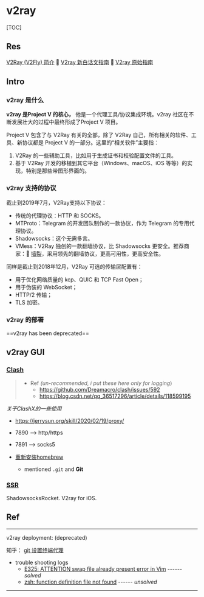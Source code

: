 # v2ray

[TOC]



## Res
[V2Ray (V2Fly) 简介](https://v2fly.blogspot.com/2019/06/v2ray-v2fly.html)
🧭 [V2ray 新白话文指南](https://guide.v2fly.org/#声明)
🔗 [V2ray 原始指南](https://github.com/ToutyRater/v2ray-guide)



## Intro
### v2ray 是什么
**v2ray 是Project V 的核心，** 他是一个代理工具/协议集成环境。v2ray 社区在不断发展壮大的过程中最终形成了Project V 项目。

Project V 包含了与 V2Ray 有关的全部，除了 V2Ray 自己，所有相关的软件、工具、新协议都是 Project V 的一部分。这里的“相关软件”主要指：
1. V2Ray 的一些辅助工具，比如用于生成证书和校验配置文件的工具。
2. 基于 V2Ray 开发的移植到其它平台（Windows、macOS、iOS 等等）的实现，特别是那些带图形界面的。


### v2ray 支持的协议
截止到2019年7月，V2Ray支持以下协议：
- 传统的代理协议：HTTP 和 SOCKS。
- MTProto：Telegram 的开发团队制作的一款协议，作为 Telegram 的专用代理协议。
- Shadowsocks：这个无需多言。
- VMess：V2Ray 独创的一款翻墙协议，比 Shadowsocks 更安全。推荐商家：🫰 [墙裂](https://www.qianglie.com/cart.php)，采用领先的翻墙协议，更高可用性，更高安全性。

同样是截止到2018年12月，V2Ray 可选的传输层配置有：
+ 用于优化网络质量的 kcp、QUIC 和 TCP Fast Open；
+ 用于伪装的 WebSocket；
+ HTTP/2 传输；
+ TLS 加密。


### v2ray 的部署
==v2ray has been deprecated==



## v2ray GUI

### [Clash](https://github.com/Dreamacro/clash/wiki)

> + Ref _(un-recommended, i put these here only for logging_)
>	+ https://github.com/Dreamacro/clash/issues/592
>	+ https://blog.csdn.net/qq_36517296/article/details/118599195


 *关于ClashX的一些使用*
+  https://jerrysun.org/skill/2020/02/19/proxy/

+ 7890 --> http/https
+ 7891 --> socks5

+ [重新安装homebrew](https://tonydeng.github.io/2015/07/11/brew-reinstall/)
  + mentioned `.git` and **Git**



### [SSR](https://github.com/Alvin9999/new-pac/wiki/自建ss服务器教程)
ShadowsocksRocket. V2ray for iOS. 



## Ref

---
v2ray deployment: (deprecated)

知乎：
[git 设置终端代理](https://www.zhihu.com/question/35928898)

+ trouble shooting logs
  +  [E325: ATTENTION swap file already present error in Vim](https://askubuntu.com/questions/1036030/e325-attention-swap-file-already-present-error-in-vi)   ------ _solved_
  +  [zsh: function definition file not found](https://sibunglon.com/2020/05/24/solve-zsh-function-definition-file-not-found/)  ------ _unsolved_

---



